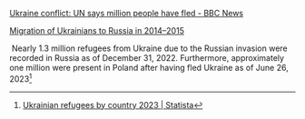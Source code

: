 
[Ukraine conflict: UN says million people have fled - BBC News](https://www.bbc.com/news/world-europe-29029060)

[Migration of Ukrainians to Russia in 2014–2015](https://www.e-ir.info/2017/05/04/migration-of-ukrainians-to-russia-in-2014-2015/)

[](https://www.statista.com/statistics/1312584/ukrainian-refugees-by-country/#statisticContainer) Nearly 1.3 million refugees from Ukraine due to the Russian invasion were recorded in Russia as of December 31, 2022. Furthermore, approximately one million were present in Poland after having fled Ukraine as of June 26, 2023[^1] 






[^1]:[Ukrainian refugees by country 2023 | Statista](https://www.statista.com/statistics/1312584/ukrainian-refugees-by-country/#:~:text=Nearly%201.3%20million%20refugees%20from,as%20of%20June%2026%2C%202023.)
